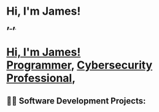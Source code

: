 <h1>Hi, I'm James! <br/><a href="https://github.com/JChanIT"Programmer</a>, <a href="https://www.linkedin.com/in/jamesrch/"Cybersecurity Professional</a>, <a href="https://www.youtube.com/c/joshmadakor"YouTuber</a></h1>
<h1>Hi, I'm James! <br/><a href="https://github.com/JChanIT">Programmer</a>, <a href="https://www.linkedin.com/in/jamesrch/">Cybersecurity Professional</a>, 

<h2>👨‍💻 Software Development Projects:</h2>
